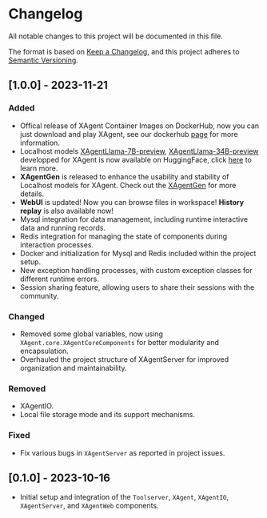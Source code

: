 # Changelog

All notable changes to this project will be documented in this file.

The format is based on [Keep a Changelog](https://keepachangelog.com/en/1.0.0/), and this project adheres to [Semantic Versioning](https://semver.org/spec/v2.0.0.html).

## [1.0.0] - 2023-11-21

### Added
- Offical release of XAgent Container Images on DockerHub, now you can just download and play XAgent, see our dockerhub [page](https://hub.docker.com/u/xagentteam) for more information.
- Localhost models [XAgentLlama-7B-preview](https://huggingface.co/XAgentTeam/XAgentLlama-7B-preview), [XAgentLlama-34B-preview](https://huggingface.co/XAgentTeam/XAgentLLaMa-34B-preview) developped for XAgent is now available on HuggingFace, click [here](https://huggingface.co/collections/XAgentTeam/xagentllm-655ae4091c419bb072940e74) to learn more.
- **XAgentGen** is released to enhance the usability and stability of Localhost models for XAgent. Check out the [XAgentGen](XAgentGen/README.md) for more details.
- **WebUI** is updated! Now you can browse files in workspace! **History replay** is also available now!
- Mysql integration for data management, including runtime interactive data and running records.
- Redis integration for managing the state of components during interaction processes.
- Docker and initialization for Mysql and Redis included within the project setup.
- New exception handling processes, with custom exception classes for different runtime errors.
- Session sharing feature, allowing users to share their sessions with the community.

### Changed

- Removed some global variables, now using `XAgent.core.XAgentCoreComponents` for better modularity and encapsulation.
- Overhauled the project structure of XAgentServer for improved organization and maintainability.

### Removed

- XAgentIO.
- Local file storage mode and its support mechanisms.

### Fixed

- Fix various bugs in `XAgentServer` as reported in project issues.

## [0.1.0] - 2023-10-16

- Initial setup and integration of the `Toolserver`, `XAgent`, `XAgentIO`, `XAgentServer`, and `XAgentWeb` components.
